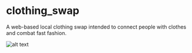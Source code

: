 # clothing_swap
A web-based local clothing swap intended to connect people with clothes and combat fast fashion.

![alt text]()
